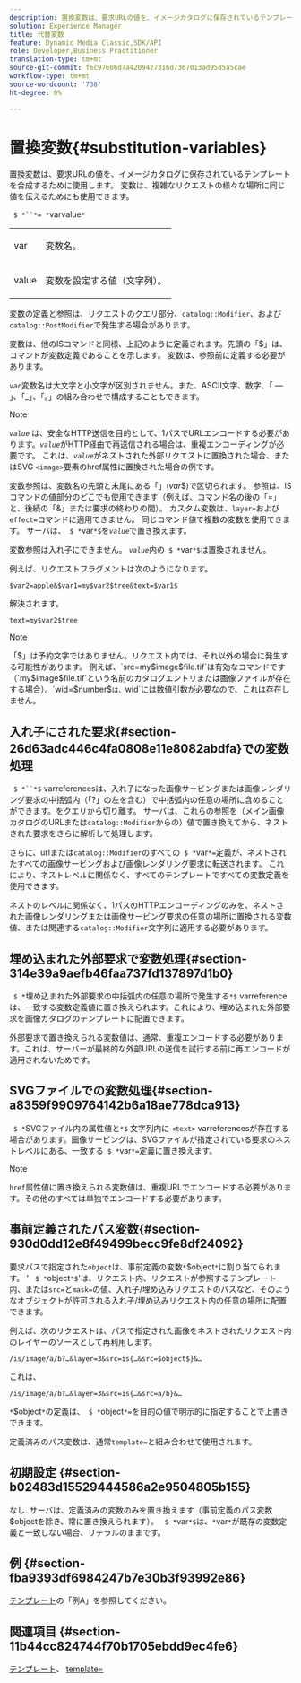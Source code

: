 ```yaml
---
description: 置換変数は、要求URLの値を、イメージカタログに保存されているテンプレートを合成するために使用します。 変数は、複雑なリクエストの様々な場所に同じ値を伝えるためにも使用できます。
solution: Experience Manager
title: 代替変数
feature: Dynamic Media Classic,SDK/API
role: Developer,Business Practitioner
translation-type: tm+mt
source-git-commit: f6c97606d7a4209427316d7367013ad9585a5cae
workflow-type: tm+mt
source-wordcount: '738'
ht-degree: 0%

---
```



# 置換変数{#substitution-variables}

置換変数は、要求URLの値を、イメージカタログに保存されているテンプレートを合成するために使用します。 変数は、複雑なリクエストの様々な場所に同じ値を伝えるためにも使用できます。

` $ *``*= *`varvalue`*`

<table id="simpletable_EFEC66C23CE949EFACDC415A954DF323"> 
 <tr class="strow"> 
  <td class="stentry"> <p> <span class="codeph"> <span class="varname"> var  </span> </span> </p> </td> 
  <td class="stentry"> <p>変数名。 </p> </td> 
 </tr> 
 <tr class="strow"> 
  <td class="stentry"> <p> <span class="codeph"> <span class="varname"> value  </span> </span> </p> </td> 
  <td class="stentry"> <p>変数を設定する値（文字列）。 </p> </td> 
 </tr> 
</table>

変数の定義と参照は、リクエストのクエリ部分、`catalog::Modifier`、および`catalog::PostModifier`で発生する場合があります。

変数は、他のISコマンドと同様、上記のように定義されます。先頭の「$」は、コマンドが変数定義であることを示します。 変数は、参照前に定義する必要があります。

*`var`*&#x200B;変数名は大文字と小文字が区別されません。また、ASCII文字、数字、「 — 」、「_」、「。」の組み合わせで構成することもできます。

>[!NOTE]
>
>*`value`* は、安全なHTTP送信を目的として、1パスでURLエンコードする必要があります。*`value`*&#x200B;がHTTP経由で再送信される場合は、重複エンコーディングが必要です。 これは、*`value`*&#x200B;がネストされた外部リクエストに置換された場合、またはSVG `<image>`要素のhref属性に置換された場合の例です。

変数参照は、変数名の先頭と末尾にある「$」($*var*$)で区切られます。 参照は、ISコマンドの値部分のどこでも使用できます（例えば、コマンド名の後の「=」と、後続の「&amp;」または要求の終わりの間）。 カスタム変数は、`layer=`および`effect=`コマンドに適用できません。 同じコマンド値で複数の変数を使用できます。 サーバは、` $ *`var`*$`を&#x200B;*`value`*&#x200B;で置き換えます。

変数参照は入れ子にできません。 *`value`*&#x200B;内の` $ *`var`*$`は置換されません。

例えば、リクエストフラグメントは次のようになります。

`$var2=apple&$var1=my$var2$tree&text=$var1$`

解決されます。

`text=my$var2$tree`

>[!NOTE]
>
>「$」は予約文字ではありません。リクエスト内では、それ以外の場合に発生する可能性があります。 例えば、`src=my$image$file.tif`は有効なコマンドです（`my$image$file.tif`という名前のカタログエントリまたは画像ファイルが存在する場合）。`wid=$number$`は、`wid`には数値引数が必要なので、これは存在しません。

## 入れ子にされた要求{#section-26d63adc446c4fa0808e11e8082abdfa}での変数処理

` $ *``*$` varreferencesは、入れ子になった画像サービングまたは画像レンダリング要求の中括弧内（「?」の左を含む）で中括弧内の任意の場所に含めることができます。をクエリから切り離す。 サーバは、これらの参照を（メイン画像カタログのURLまたは`catalog::Modifier`からの）値で置き換えてから、ネストされた要求をさらに解析して処理します。

さらに、urlまたは`catalog::Modifier`のすべての` $ *`var`*=`定義が、ネストされたすべての画像サービングおよび画像レンダリング要求に転送されます。 これにより、ネストレベルに関係なく、すべてのテンプレートですべての変数定義を使用できます。

ネストのレベルに関係なく、1パスのHTTPエンコーディングのみを、ネストされた画像レンダリングまたは画像サービング要求の任意の場所に置換される変数値、または関連する`catalog::Modifier`文字列に適用する必要があります。

## 埋め込まれた外部要求で変数処理{#section-314e39a9aefb46faa737fd137897d1b0}

` $ *`埋め込まれた外部要求の中括弧内の任意の場所で発生する`*$` varreferenceは、一致する変数定義値に置き換えられます。これにより、埋め込まれた外部要求を画像カタログのテンプレートに配置できます。

外部要求で置き換えられる変数値は、通常、重複エンコードする必要があります。これは、サーバーが最終的な外部URLの送信を試行する前に再エンコードが適用されないためです。

## SVGファイルでの変数処理{#section-a8359f9909764142b6a18ae778dca913}

` $ *`SVGファイル内の属性値と`*$` 文字列内に `<text>` varreferencesが存在する場合があります。画像サービングは、SVGファイルが指定されている要求のネストレベルにある、一致する` $ *`var`*=`定義に置き換えます。

>[!NOTE]
>
>`href`属性値に置き換えられる変数値は、重複URLでエンコードする必要があります。その他のすべては単独でエンコードする必要があります。

## 事前定義されたパス変数{#section-930d0dd12e8f49499becc9fe8df24092}

要求パスで指定された&#x200B;*`object`*&#x200B;は、事前定義の変数`*`$object`*`に割り当てられます。 &#39; ` $ *`object`*$`&#39;は、リクエスト内、リクエストが参照するテンプレート内、または`src=`と`mask=`の値、入れ子/埋め込みリクエストのパスなど、そのようなオブジェクトが許可される入れ子/埋め込みリクエスト内の任意の場所に配置できます。

例えば、次のリクエストは、パスで指定された画像をネストされたリクエスト内のレイヤーのソースとして再利用します。

`/is/image/a/b?…&layer=3&src=is{…&src=$object$}&…`

これは、

`/is/image/a/b?…&layer=3&src=is{…&src=a/b}&…`

`*`$object`*`の定義は、` $ *`object`*=`を目的の値で明示的に指定することで上書きできます。

定義済みのパス変数は、通常`template=`と組み合わせて使用されます。

## 初期設定 {#section-b02483d15529444586a2e9504805b155}

なし. サーバは、定義済みの変数のみを置き換えます（事前定義のパス変数$objectを除き、常に置き換えられます）。 ` $ *`var`*$`は、`*`var`*`が既存の変数定義と一致しない場合、リテラルのままです。

## 例 {#section-fba9393df6984247b7e30b3f93992e86}

[テンプレート](../../../../../is-api/http-ref/image-serving-api-ref/c-http-protocol-reference/c-templates/c-templates.md#concept-3cd2d2adae0e41b2979b9640244d4d3e)の「例A」を参照してください。

## 関連項目 {#section-11b44cc824744f70b1705ebdd9ec4fe6}

[テンプレート](../../../../../is-api/http-ref/image-serving-api-ref/c-http-protocol-reference/c-templates/c-templates.md#concept-3cd2d2adae0e41b2979b9640244d4d3e)、 [template=](../../../../../is-api/http-ref/image-serving-api-ref/c-http-protocol-reference/c-command-reference/r-template.md#reference-3beccaa462a64bf0ba867e5c8fd0bd14)
